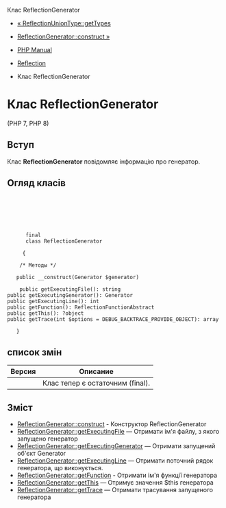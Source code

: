 Клас ReflectionGenerator

-   [« ReflectionUnionType::getTypes](reflectionuniontype.gettypes.html)
    
-   [ReflectionGenerator::construct »](reflectiongenerator.construct.html)
    
-   [PHP Manual](index.html)
    
-   [Reflection](book.reflection.html)
    
-   Клас ReflectionGenerator
    

# Клас ReflectionGenerator

(PHP 7, PHP 8)

## Вступ

Клас **ReflectionGenerator** повідомляє інформацію про генератор.

## Огляд класів

```classsynopsis

     
    

    
     
      final
      class ReflectionGenerator
     
     {

    /* Методы */
    
   public __construct(Generator $generator)

    public getExecutingFile(): string
public getExecutingGenerator(): Generator
public getExecutingLine(): int
public getFunction(): ReflectionFunctionAbstract
public getThis(): ?object
public getTrace(int $options = DEBUG_BACKTRACE_PROVIDE_OBJECT): array

   }
```

## список змін

| Версия | Описание                         |
|--------|----------------------------------|
|        | Клас тепер є остаточним (final). |

## Зміст

-   [ReflectionGenerator::construct](reflectiongenerator.construct.html) - Конструктор ReflectionGenerator
-   [ReflectionGenerator::getExecutingFile](reflectiongenerator.getexecutingfile.html) — Отримати ім'я файлу, з якого запущено генератор
-   [ReflectionGenerator::getExecutingGenerator](reflectiongenerator.getexecutinggenerator.html) — Отримати запущений об'єкт Generator
-   [ReflectionGenerator::getExecutingLine](reflectiongenerator.getexecutingline.html) — Отримати поточний рядок генератора, що виконується.
-   [ReflectionGenerator::getFunction](reflectiongenerator.getfunction.html) - Отримати ім'я функції генератора
-   [ReflectionGenerator::getThis](reflectiongenerator.getthis.html) — Отримує значення $this генератора
-   [ReflectionGenerator::getTrace](reflectiongenerator.gettrace.html) — Отримати трасування запущеного генератора